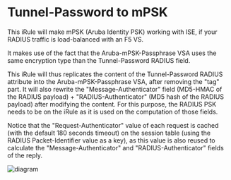# Tunnel-Password to mPSK 

This iRule will make mPSK (Aruba Identity PSK) working with ISE, if your RADIUS traffic is load-balanced with an F5 VS. 

It makes use of the fact that the Aruba-mPSK-Passphrase VSA uses the same encryption type than the Tunnel-Password RADIUS field. 

This iRule will thus replicates the content of the Tunnel-Password RADIUS attribute into the Aruba-mPSK-Passphrase VSA, after removing the "tag" part. 
It will also rewrite the "Message-Authenticator" field (MD5-HMAC of the RADIUS payload) + "RADIUS-Authenticator" (MD5 hash of the RADIUS payload) after modifying the content. 
For this purpose, the RADIUS PSK needs to be on the iRule as it is used on the computation of those fields. 

Notice that the "Request-Authenticator" value of each request is cached (with the default 180 seconds timeout) on the session table (using the RADIUS Packet-Identifier value as a key), as this value is 
also reused to calculate the "Message-Authenticator" and "RADIUS-Authenticator" fields of the reply. 

![diagram](doc/diagram-backg.png)
